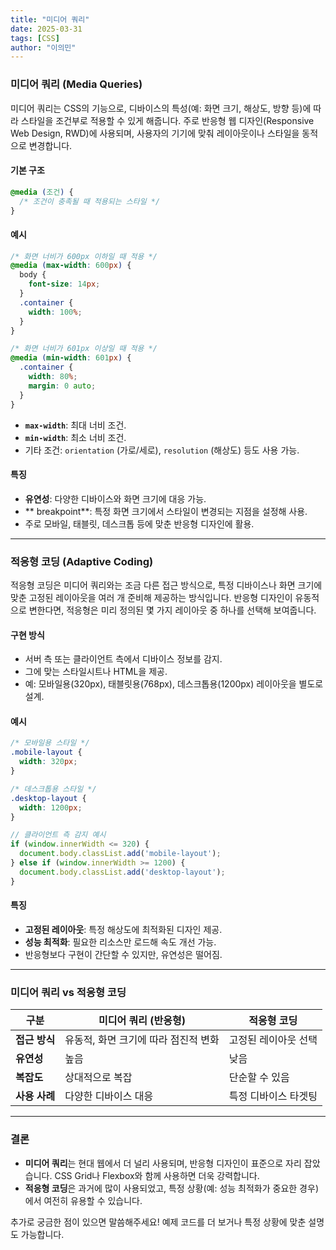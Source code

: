 ```yaml
---
title: "미디어 쿼리"
date: 2025-03-31
tags: [CSS]
author: "이의민"
---
```


### **미디어 쿼리 (Media Queries)**
미디어 쿼리는 CSS의 기능으로, 디바이스의 특성(예: 화면 크기, 해상도, 방향 등)에 따라 스타일을 조건부로 적용할 수 있게 해줍니다. 주로 반응형 웹 디자인(Responsive Web Design, RWD)에 사용되며, 사용자의 기기에 맞춰 레이아웃이나 스타일을 동적으로 변경합니다.

#### **기본 구조**
```css
@media (조건) {
  /* 조건이 충족될 때 적용되는 스타일 */
}
```

#### **예시**
```css
/* 화면 너비가 600px 이하일 때 적용 */
@media (max-width: 600px) {
  body {
    font-size: 14px;
  }
  .container {
    width: 100%;
  }
}

/* 화면 너비가 601px 이상일 때 적용 */
@media (min-width: 601px) {
  .container {
    width: 80%;
    margin: 0 auto;
  }
}
```
- **`max-width`**: 최대 너비 조건.
- **`min-width`**: 최소 너비 조건.
- 기타 조건: `orientation` (가로/세로), `resolution` (해상도) 등도 사용 가능.

#### **특징**
- **유연성**: 다양한 디바이스와 화면 크기에 대응 가능.
- ** breakpoint**: 특정 화면 크기에서 스타일이 변경되는 지점을 설정해 사용.
- 주로 모바일, 태블릿, 데스크톱 등에 맞춘 반응형 디자인에 활용.

---

### **적응형 코딩 (Adaptive Coding)**
적응형 코딩은 미디어 쿼리와는 조금 다른 접근 방식으로, 특정 디바이스나 화면 크기에 맞춘 고정된 레이아웃을 여러 개 준비해 제공하는 방식입니다. 반응형 디자인이 유동적으로 변한다면, 적응형은 미리 정의된 몇 가지 레이아웃 중 하나를 선택해 보여줍니다.

#### **구현 방식**
- 서버 측 또는 클라이언트 측에서 디바이스 정보를 감지.
- 그에 맞는 스타일시트나 HTML을 제공.
- 예: 모바일용(320px), 태블릿용(768px), 데스크톱용(1200px) 레이아웃을 별도로 설계.

#### **예시**
```css
/* 모바일용 스타일 */
.mobile-layout {
  width: 320px;
}

/* 데스크톱용 스타일 */
.desktop-layout {
  width: 1200px;
}
```
```javascript
// 클라이언트 측 감지 예시
if (window.innerWidth <= 320) {
  document.body.classList.add('mobile-layout');
} else if (window.innerWidth >= 1200) {
  document.body.classList.add('desktop-layout');
}
```

#### **특징**
- **고정된 레이아웃**: 특정 해상도에 최적화된 디자인 제공.
- **성능 최적화**: 필요한 리소스만 로드해 속도 개선 가능.
- 반응형보다 구현이 간단할 수 있지만, 유연성은 떨어짐.

---

### **미디어 쿼리 vs 적응형 코딩**
| **구분**         | **미디어 쿼리 (반응형)**            | **적응형 코딩**               |
|------------------|------------------------------------|------------------------------|
| **접근 방식**    | 유동적, 화면 크기에 따라 점진적 변화 | 고정된 레이아웃 선택         |
| **유연성**       | 높음                              | 낮음                        |
| **복잡도**       | 상대적으로 복잡                    | 단순할 수 있음               |
| **사용 사례**    | 다양한 디바이스 대응              | 특정 디바이스 타겟팅         |

---

### **결론**
- **미디어 쿼리**는 현대 웹에서 더 널리 사용되며, 반응형 디자인이 표준으로 자리 잡았습니다. CSS Grid나 Flexbox와 함께 사용하면 더욱 강력합니다.
- **적응형 코딩**은 과거에 많이 사용되었고, 특정 상황(예: 성능 최적화가 중요한 경우)에서 여전히 유용할 수 있습니다.

추가로 궁금한 점이 있으면 말씀해주세요! 예제 코드를 더 보거나 특정 상황에 맞춘 설명도 가능합니다.
